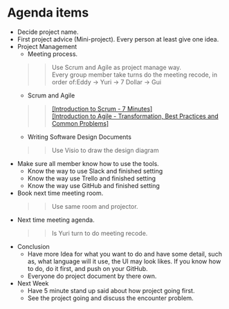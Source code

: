 Agenda items
===
* Decide project name.<br>
* First project advice (Mini-project). Every person at least give one idea.<br>
* Project Management<br>
  * Meeting process.<br>
  >>Use Scrum and Agile as project manage way.<br>
  >>Every group member take turns do the meeting recode, in order of:Eddy -> Yuri -> 7 Dollar -> Gui<br>
  * Scrum and Agile<br>
  >>[[Introduction to Scrum - 7 Minutes]](https://www.youtube.com/watch?v=9TycLR0TqFA
)<br>
  >>[[Introduction to Agile - Transformation, Best Practices and Common Problems]](https://www.youtube.com/watch?v=fCE1PmtbGXQ)<br>
  * Writing Software Design Documents<br>
  >>Use Visio to draw the design diagram<br>
* Make sure all member know how to use the tools.<br>
  * Know the way to use Slack and finished setting<br>
  * Know the way use Trello and finished setting<br>
  * Know the way use GitHub and finished setting<br>
* Book next time meeting room.<br>
  >> Use same room and projector.<br>
* Next time meeting agenda.<br>
  >> Is Yuri turn to do meeting recode.<br>
* Conclusion<br>
  * Have more Idea for what you want to do and have some detail, such as, what language will it use, the UI may look likes. If you know how to do, do it first, and push on your GitHub.<br>
  * Everyone do project document by there own.<br>
* Next Week<br>
  * Have 5 minute stand up said about how project going first.<br>
  * See the project going and discuss the encounter problem.<br>
  
